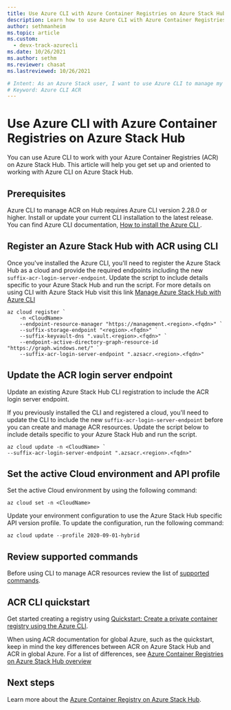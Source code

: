```yaml
---
title: Use Azure CLI with Azure Container Registries on Azure Stack Hub
description: Learn how to use Azure CLI with Azure Container Registries on Azure Stack Hub
author: sethmanheim
ms.topic: article
ms.custom:
  - devx-track-azurecli
ms.date: 10/26/2021
ms.author: sethm
ms.reviewer: chasat
ms.lastreviewed: 10/26/2021

# Intent: As an Azure Stack user, I want to use Azure CLI to manage my registry.
# Keyword: Azure CLI ACR
---
```


# Use Azure CLI with Azure Container Registries on Azure Stack Hub

You can use Azure CLI to work with your Azure Container Registries (ACR) on Azure Stack Hub. This article will help you get set up and oriented to working with Azure CLI on Azure Stack Hub.

## Prerequisites

Azure CLI to manage ACR on Hub requires Azure CLI version 2.28.0 or higher. Install or update your current CLI installation to the latest release. You can find Azure CLI documentation, [How to install the Azure CLI ](/cli/azure/install-azure-cli).

## Register an Azure Stack Hub with ACR using CLI

Once you've installed the Azure CLI, you'll need to register the Azure Stack Hub as a cloud and provide the required endpoints including the new `suffix-acr-login-server-endpoint`. Update the script to include details specific to your Azure Stack Hub and run the script. For more details on using CLI with Azure Stack Hub visit this link [Manage Azure Stack Hub with Azure CLI](azure-stack-version-profiles-azurecli2.md)

```azurecli
az cloud register `
    -n <CloudName>
    --endpoint-resource-manager "https://management.<region>.<fqdn>" `
    --suffix-storage-endpoint "<region>.<fqdn>" `
    --suffix-keyvault-dns ".vault.<region>.<fqdn>" `
    --endpoint-active-directory-graph-resource-id "https://graph.windows.net/" `
    --suffix-acr-login-server-endpoint ".azsacr.<region>.<fqdn>"
```

## Update the ACR login server endpoint

Update an existing Azure Stack Hub CLI registration to include the ACR login server endpoint.

If you previously installed the CLI and registered a cloud, you'll need to update the CLI to include the new `suffix-acr-login-server-endpoint` before you can create and manage ACR resources. Update the script below to include details specific to your Azure Stack Hub and run the script.

```azurecli  
az cloud update -n <CloudName> `
--suffix-acr-login-server-endpoint ".azsacr.<region>.<fqdn>"
```
## Set the active Cloud environment and API profile

Set the active Cloud environment by using the following command:

```azurecli
az cloud set -n <CloudName>
```
Update your environment configuration to use the Azure Stack Hub specific API version profile. To update the configuration, run the following command:

```azurecli
az cloud update --profile 2020-09-01-hybrid
```

## Review supported commands

Before using CLI to manage ACR resources review the list of [supported commands](container-registry-commands.md).

## ACR CLI quickstart

Get started creating a registry using [Quickstart: Create a private container registry using the Azure CLI](/azure/container-registry/container-registry-get-started-azure-cli).

When using ACR documentation for global Azure, such as the quickstart, keep in mind the key differences between ACR on Azure Stack Hub and ACR in global Azure. For a list of differences, see [Azure Container Registries on Azure Stack Hub overview](container-registry-overview.md#acr-on-azure-and-acr-on-azure-stack-hub)

## Next steps

Learn more about the [Azure Container Registry on Azure Stack Hub](container-registry-overview.md).
